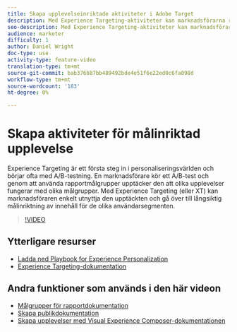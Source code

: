 ```yaml
---
title: Skapa upplevelseinriktade aktiviteter i Adobe Target
description: Med Experience Targeting-aktiviteter kan marknadsförarna rikta specifikt innehåll mot en viss målgrupp.
seo-description: Med Experience Targeting-aktiviteter kan marknadsförarna rikta specifikt innehåll mot en viss målgrupp.
audience: marketer
difficulty: 1
author: Daniel Wright
doc-type: use
activity-type: feature-video
translation-type: tm+mt
source-git-commit: bab376b87bb489492bde4e51f6e22ed0c6fa098d
workflow-type: tm+mt
source-wordcount: '183'
ht-degree: 0%

---
```



# Skapa aktiviteter för målinriktad upplevelse

Experience Targeting är ett första steg in i personaliseringsvärlden och börjar ofta med A/B-testning. En marknadsförare kör ett A/B-test och genom att använda rapportmålgrupper upptäcker den att olika upplevelser fungerar med olika målgrupper. Med Experience Targeting (eller XT) kan marknadsföraren enkelt utnyttja den upptäckten och gå över till långsiktig målinriktning av innehåll för de olika användarsegmenten.

>[!VIDEO](https://video.tv.adobe.com/v/22418?quality=12)

## Ytterligare resurser

* [Ladda ned Playbook for Experience Personalization](https://guided.adobe.com/?promoid=K42KVXHD&amp;mv=other&amp;search=personalization+playbook#recommended/solutions/target)
* [Experience Targeting-dokumentation](https://docs.adobe.com/content/help/en/target/using/activities/experience-targeting/experience-target.html)

## Andra funktioner som används i den här videon

* [Målgrupper för rapportdokumentation](https://docs.adobe.com/help/en/target/using/audiences/managing-audience-filters.html)
* [Skapa publikdokumentation](https://docs.adobe.com/content/help/en/target/using/audiences/create-audiences/create-audience.html)
* [Skapa upplevelser med Visual Experience Composer-dokumentationen](https://docs.adobe.com/content/help/en/target/using/experiences/experiences.html)
